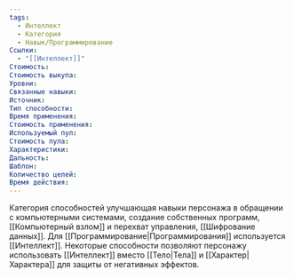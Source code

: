```yaml
---
tags:
  - Интеллект
  - Категория
  - Навык/Программирование
Ссылки:
  - "[[Интеллект]]"
Стоимость:
Стоимость выкупа:
Уровни:
Связанные навыки:
Источник:
Тип способности:
Время применения:
Стоимость применения:
Используемый пул:
Стоимость пула:
Характеристики:
Дальность:
Шаблон:
Количество целей:
Время действия:
---
```

Категория способностей улучшающая навыки персонажа в обращении с компьютерными системами, создание собственных программ, [[Компьютерный взлом]] и перехват управления, [[Шифрование данных]]. Для [[Программирование|Программирования]] используется [[Интеллект]]. Некоторые способности позволяют персонажу использовать [[Интеллект]] вместо [[Тело|Тела]] и [[Характер|Характера]] для защиты от негативных эффектов.